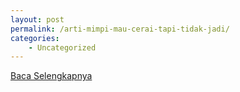 ```yaml
---
layout: post
permalink: /arti-mimpi-mau-cerai-tapi-tidak-jadi/
categories:
    - Uncategorized
---
```


[Baca Selengkapnya](/09)